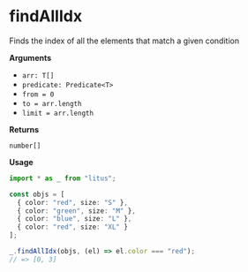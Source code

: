 # findAllIdx

Finds the index of all the elements that match a given condition

**Arguments**

- `arr: T[]`
- `predicate: Predicate<T>`
- `from = 0`
- `to = arr.length`
- `limit = arr.length`

**Returns**

`number[]`

**Usage**

```ts
import * as _ from "litus";

const objs = [
  { color: "red", size: "S" },
  { color: "green", size: "M" },
  { color: "blue", size: "L" },
  { color: "red", size: "XL" }
];

_.findAllIdx(objs, (el) => el.color === "red");
// => [0, 3]
```
